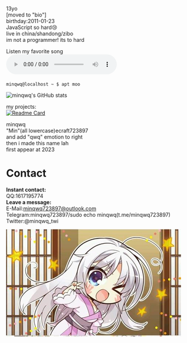 13yo  
[moved to "bio"]  
birthday:2011-01-23  
JavaScript so hard😢  
live in china/shandong/zibo  
im not a programmer! its to hard  

Listen my favorite song  
<audio src="oni.m4a" type="audio/mpeg" controls>
  
<code>minqwq@localhost ~ $ apt moo</code>  
  
![minqwq's GitHub stats](https://github-readme-stats.vercel.app/api?username=minqwq&show_icons=true&theme=holi&locale=cn)  
  
my projects:  
[![Readme Card](https://github-readme-stats.vercel.app/api/pin/?username=minqwq&repo=pixelart-logo&theme=holi&locale=cn)](https://github.com/minqwq/pixelart-logo)
  
minqwq  
"Min"(all lowercase)ecraft723897  
and add "qwq" emotion to right  
then i made this name lah  
first appear at 2023  
  
# Contact
**Instant contact:**  
QQ:1617195774  
**Leave a message:**  
E-Mail:minqwq723897@outlook.com  
Telegram:minqwq723897/sudo echo minqwq(t.me/minqwq723897)  
Twitter:@minqwq_twi  
  
![Clallo](/ciallo.jpeg)

